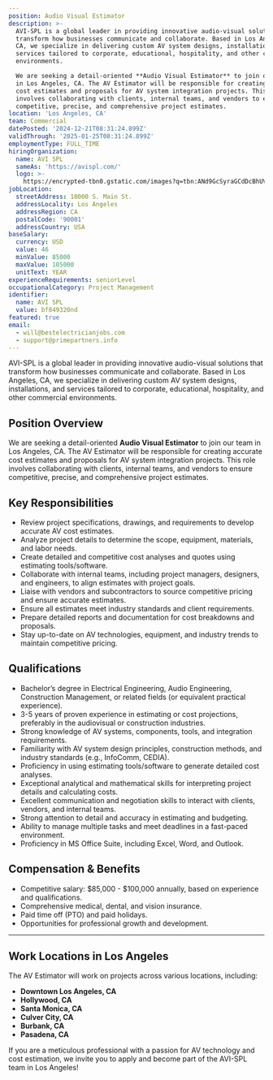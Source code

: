 ```yaml
---
position: Audio Visual Estimator
description: >-
  AVI-SPL is a global leader in providing innovative audio-visual solutions that
  transform how businesses communicate and collaborate. Based in Los Angeles,
  CA, we specialize in delivering custom AV system designs, installations, and
  services tailored to corporate, educational, hospitality, and other commercial
  environments.

  We are seeking a detail-oriented **Audio Visual Estimator** to join our team
  in Los Angeles, CA. The AV Estimator will be responsible for creating accurate
  cost estimates and proposals for AV system integration projects. This role
  involves collaborating with clients, internal teams, and vendors to ensure
  competitive, precise, and comprehensive project estimates.
location: 'Los Angeles, CA'
team: Commercial
datePosted: '2024-12-21T08:31:24.899Z'
validThrough: '2025-01-25T08:31:24.899Z'
employmentType: FULL_TIME
hiringOrganization:
  name: AVI SPL
  sameAs: 'https://avispl.com/'
  logo: >-
    https://encrypted-tbn0.gstatic.com/images?q=tbn:ANd9GcSyraGCdDcBhUVCLjb9MI2McsVysMD7wjYlIQ&s
jobLocation:
  streetAddress: 10000 S. Main St.
  addressLocality: Los Angeles
  addressRegion: CA
  postalCode: '90001'
  addressCountry: USA
baseSalary:
  currency: USD
  value: 46
  minValue: 85000
  maxValue: 105000
  unitText: YEAR
experienceRequirements: seniorLevel
occupationalCategory: Project Management
identifier:
  name: AVI SPL
  value: bf849320nd
featured: true
email:
  - will@bestelectricianjobs.com
  - support@primepartners.info
---
```

 
 
AVI-SPL is a global leader in providing innovative audio-visual solutions that transform how businesses communicate and collaborate. Based in Los Angeles, CA, we specialize in delivering custom AV system designs, installations, and services tailored to corporate, educational, hospitality, and other commercial environments.

## Position Overview  
We are seeking a detail-oriented **Audio Visual Estimator** to join our team in Los Angeles, CA. The AV Estimator will be responsible for creating accurate cost estimates and proposals for AV system integration projects. This role involves collaborating with clients, internal teams, and vendors to ensure competitive, precise, and comprehensive project estimates.

## Key Responsibilities  
- Review project specifications, drawings, and requirements to develop accurate AV cost estimates.  
- Analyze project details to determine the scope, equipment, materials, and labor needs.  
- Create detailed and competitive cost analyses and quotes using estimating tools/software.  
- Collaborate with internal teams, including project managers, designers, and engineers, to align estimates with project goals.  
- Liaise with vendors and subcontractors to source competitive pricing and ensure accurate estimates.  
- Ensure all estimates meet industry standards and client requirements.  
- Prepare detailed reports and documentation for cost breakdowns and proposals.  
- Stay up-to-date on AV technologies, equipment, and industry trends to maintain competitive pricing.  

## Qualifications  
- Bachelor’s degree in Electrical Engineering, Audio Engineering, Construction Management, or related fields (or equivalent practical experience).  
- 3-5 years of proven experience in estimating or cost projections, preferably in the audiovisual or construction industries.  
- Strong knowledge of AV systems, components, tools, and integration requirements.  
- Familiarity with AV system design principles, construction methods, and industry standards (e.g., InfoComm, CEDIA).  
- Proficiency in using estimating tools/software to generate detailed cost analyses.  
- Exceptional analytical and mathematical skills for interpreting project details and calculating costs.  
- Excellent communication and negotiation skills to interact with clients, vendors, and internal teams.  
- Strong attention to detail and accuracy in estimating and budgeting.  
- Ability to manage multiple tasks and meet deadlines in a fast-paced environment.  
- Proficiency in MS Office Suite, including Excel, Word, and Outlook.  

## Compensation & Benefits  
- Competitive salary: $85,000 - $100,000 annually, based on experience and qualifications.  
- Comprehensive medical, dental, and vision insurance.  
- Paid time off (PTO) and paid holidays.  
- Opportunities for professional growth and development.  

---

## Work Locations in Los Angeles  
The AV Estimator will work on projects across various locations, including:  
- **Downtown Los Angeles, CA**  
- **Hollywood, CA**  
- **Santa Monica, CA**  
- **Culver City, CA**  
- **Burbank, CA**  
- **Pasadena, CA**  

If you are a meticulous professional with a passion for AV technology and cost estimation, we invite you to apply and become part of the AVI-SPL team in Los Angeles!

